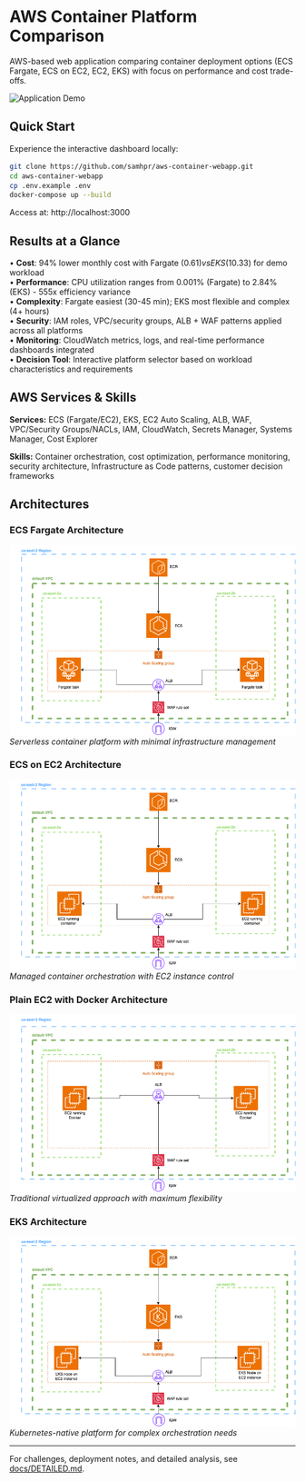 # AWS Container Platform Comparison

AWS-based web application comparing container deployment options (ECS Fargate, ECS on EC2, EC2, EKS) with focus on performance and cost trade-offs.

![Application Demo](media/introgif.gif)

## Quick Start

Experience the interactive dashboard locally:

```bash
git clone https://github.com/samhpr/aws-container-webapp.git
cd aws-container-webapp
cp .env.example .env
docker-compose up --build
```

Access at: http://localhost:3000

## Results at a Glance

• **Cost**: 94% lower monthly cost with Fargate ($0.61) vs EKS ($10.33) for demo workload  
• **Performance**: CPU utilization ranges from 0.001% (Fargate) to 2.84% (EKS) - 555x efficiency variance  
• **Complexity**: Fargate easiest (30-45 min); EKS most flexible and complex (4+ hours)  
• **Security**: IAM roles, VPC/security groups, ALB + WAF patterns applied across all platforms  
• **Monitoring**: CloudWatch metrics, logs, and real-time performance dashboards integrated  
• **Decision Tool**: Interactive platform selector based on workload characteristics and requirements  

## AWS Services & Skills

**Services:** ECS (Fargate/EC2), EKS, EC2 Auto Scaling, ALB, WAF, VPC/Security Groups/NACLs, IAM, CloudWatch, Secrets Manager, Systems Manager, Cost Explorer

**Skills:** Container orchestration, cost optimization, performance monitoring, security architecture, Infrastructure as Code patterns, customer decision frameworks

## Architectures

### ECS Fargate Architecture
![ECS Fargate Solution Architecture](media/diagrams/ECS-Fargate-SA-Diagram.png)
*Serverless container platform with minimal infrastructure management*

### ECS on EC2 Architecture  
![ECS on EC2 Solution Architecture](media/diagrams/ECS-EC2-SA-Diagram.png)
*Managed container orchestration with EC2 instance control*

### Plain EC2 with Docker Architecture
![EC2 Docker Solution Architecture](media/diagrams/EC2-Docker-SA-Diagram.png)
*Traditional virtualized approach with maximum flexibility*

### EKS Architecture
![EKS Solution Architecture](media/diagrams/EKS-SA-Diagram.png)
*Kubernetes-native platform for complex orchestration needs*

---

For challenges, deployment notes, and detailed analysis, see [docs/DETAILED.md](docs/DETAILED.md).